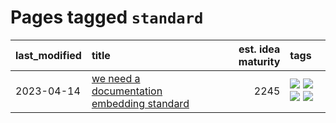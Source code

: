 # Pages tagged `standard`

|last_modified|title|est. idea maturity|tags
|:---|:---|---:|:---|
|2023-04-14|[we need a documentation embedding standard](../doc-embed-standard.md)|2245|[![](https://img.shields.io/badge/tag-accessibility-fe4dc)](../tags/accessibility.md) [![](https://img.shields.io/badge/tag-documentation-d5ffe)](../tags/documentation.md) [![](https://img.shields.io/badge/tag-standard-a68128)](../tags/standard.md) [![](https://img.shields.io/badge/tag-tooling-1eefac)](../tags/tooling.md)|
